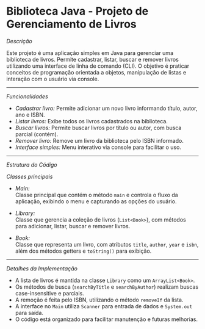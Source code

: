 # Biblioteca Java - Projeto de Gerenciamento de Livros

*Descrição*

Este projeto é uma aplicação simples em Java para gerenciar uma biblioteca de livros. Permite cadastrar, listar, buscar e remover livros utilizando uma interface de linha de comando (CLI). O objetivo é praticar conceitos de programação orientada a objetos, manipulação de listas e interação com o usuário via console.

---

*Funcionalidades*

- *Cadastrar livro:* Permite adicionar um novo livro informando título, autor, ano e ISBN.
- *Listar livros:* Exibe todos os livros cadastrados na biblioteca.
- *Buscar livros:* Permite buscar livros por título ou autor, com busca parcial (contém).
- *Remover livro:* Remove um livro da biblioteca pelo ISBN informado.
- *Interface simples:* Menu interativo via console para facilitar o uso.

---

*Estrutura do Código*

*Classes principais*

- *Main:*  
  Classe principal que contém o método `main` e controla o fluxo da aplicação, exibindo o menu e capturando as opções do usuário.

- *Library:*  
  Classe que gerencia a coleção de livros (`List<Book>`), com métodos para adicionar, listar, buscar e remover livros.

- *Book:*  
  Classe que representa um livro, com atributos `title`, `author`, `year` e `isbn`, além dos métodos getters e `toString()` para exibição.

---

*Detalhes da Implementação*

- A lista de livros é mantida na classe `Library` como um `ArrayList<Book>`.
- Os métodos de busca (`searchByTitle` e `searchByAuthor`) realizam buscas case-insensitive e parciais.
- A remoção é feita pelo ISBN, utilizando o método `removeIf` da lista.
- A interface no `Main` utiliza `Scanner` para entrada de dados e `System.out` para saída.
- O código está organizado para facilitar manutenção e futuras melhorias.

